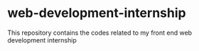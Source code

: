 # web-development-internship
This repository contains the codes related to my front end web development internship 
